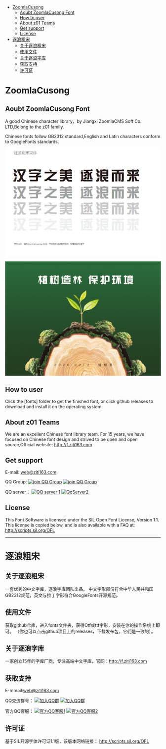 <!-- TOC -->

- [ZoomlaCusong](#zoomlacusong)
  - [Aoubt ZoomlaCusong Font](#aoubt-zoomlacusong-font)
  - [How to user](#how-to-user)
  - [About z01 Teams](#about-z01-teams)
  - [Get support](#get-support)
  - [License](#license)
- [逐浪粗宋](#%e9%80%90%e6%b5%aa%e7%b2%97%e5%ae%8b)
  - [关于逐浪粗宋](#%e5%85%b3%e4%ba%8e%e9%80%90%e6%b5%aa%e7%b2%97%e5%ae%8b)
  - [使用文件](#%e4%bd%bf%e7%94%a8%e6%96%87%e4%bb%b6)
  - [关于逐浪字库](#%e5%85%b3%e4%ba%8e%e9%80%90%e6%b5%aa%e5%ad%97%e5%ba%93)
  - [获取支持](#%e8%8e%b7%e5%8f%96%e6%94%af%e6%8c%81)
  - [许可证](#%e8%ae%b8%e5%8f%af%e8%af%81)

<!-- /TOC -->



# ZoomlaCusong


## Aoubt ZoomlaCusong Font
A good Chinese character library，by Jiangxi ZoomlaCMS Soft Co. LTD,Belong to the z01 family.

Chinese fonts follow GB2312 standard,English and Latin characters conform to GoogleFonts standards.

![imgname](documentation/ZoomlaCusong01.jpg)

![imgname](documentation/ZoomlaCusong02.jpg)

## How to user

Click the [fonts] folder to get the finished font, or click github releases to download and install it on the operating system.

## About z01 Teams
We are an excellent Chinese font library team. For 15 years, we have focused on Chinese font design and strived to be open and open source,Official website: http://f.ziti163.com

## Get support
E-mail: web@ziti163.com

QQ Group:
[![join QQ Group](https://img.shields.io/badge/group1-541450128-blue.svg?style=for-the-badge&logo=appveyor)](https://jq.qq.com/?_wv=1027&k=5Ephzpq)   [![join QQ Group](https://img.shields.io/badge/group2-601781959-blue.svg?style=for-the-badge&logo=appveyor)](https://jq.qq.com/?_wv=1027&k=50a28BK) 


QQ server：
[![QQ server 1](https://img.shields.io/badge/QqServer1-524979923-red.svg?style=for-the-badge&logo=appveyor)](http://wpa.qq.com/msgrd?v=3&uin=745151353&site=qq&menu=yes)  [![QqServer2](https://img.shields.io/badge/QqServer2-1799661890-red.svg?style=for-the-badge&logo=appveyor)](http://wpa.qq.com/msgrd?v=3&uin=1799661890&site=qq&menu=yes) 


## License
This Font Software is licensed under the SIL Open Font License, Version 1.1.
This license is copied below, and is also available with a FAQ at:
http://scripts.sil.org/OFL

----

# 逐浪粗宋

## 关于逐浪粗宋

一套优秀的中文字库，逐浪字库团队出品。
中文字形部份符合中华人民共和国GB2312规范，英文与拉丁字形符合GoogleFonts开源规范。

## 使用文件 

获取github仓库，进入fonts文件夹，获得Otf或ttf字形，安装在你的操作系统上即可。
（你也可以点击github项目上的releases，下载发布包，它们是一致的）。

## 关于逐浪字库

一家创立15年的字库厂商，专注高端中文字库，官网：http://f.ziti163.com

## 获取支持
E-mmail:web@ziti163.com


QQ交流群号：
[![加入QQ群](https://img.shields.io/badge/一群-541450128-blue.svg?style=for-the-badge&logo=appveyor)](https://jq.qq.com/?_wv=1027&k=5Ephzpq)   [![加入QQ群](https://img.shields.io/badge/二群-601781959-blue.svg?style=for-the-badge&logo=appveyor)](https://jq.qq.com/?_wv=1027&k=50a28BK) 


官方QQ客服：
[![官方QQ客服1](https://img.shields.io/badge/官方QQ客服1-524979923-red.svg?style=for-the-badge&logo=appveyor)](http://wpa.qq.com/msgrd?v=3&uin=745151353&site=qq&menu=yes)  [![官方QQ客服2](https://img.shields.io/badge/官方QQ客服2-1799661890-red.svg?style=for-the-badge&logo=appveyor)](http://wpa.qq.com/msgrd?v=3&uin=1799661890&site=qq&menu=yes) 

## 许可证

基于SIL开源字体许可证1.1版，该版本网络链接：
http://scripts.sil.org/OFL
